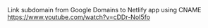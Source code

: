 Link subdomain from Google Domains to Netlify app using CNAME
https://www.youtube.com/watch?v=cDDr-NoI5fo

